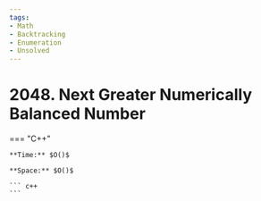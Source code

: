 ```yaml
---
tags:
- Math
- Backtracking
- Enumeration
- Unsolved
---
```



# 2048. Next Greater Numerically Balanced Number

=== "C++"

    **Time:** $O()$

    **Space:** $O()$

    ``` c++
    ```